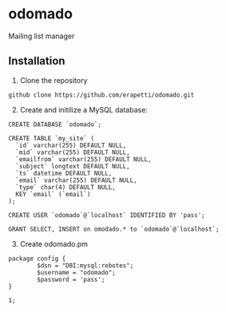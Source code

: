 # odomado
Mailing list manager

## Installation

1. Clone the repository

```
github clone https://github.com/erapetti/odomado.git
```

2. Create and initilize a MySQL database:

```
CREATE DATABASE `odomado`;

CREATE TABLE `my_site` (
  `id` varchar(255) DEFAULT NULL,
  `mid` varchar(255) DEFAULT NULL,
  `emailfrom` varchar(255) DEFAULT NULL,
  `subject` longtext DEFAULT NULL,
  `ts` datetime DEFAULT NULL,
  `email` varchar(255) DEFAULT NULL,
  `type` char(4) DEFAULT NULL,
  KEY `email` (`email`)
);

CREATE USER `odomado`@`localhost` IDENTIFIED BY 'pass';

GRANT SELECT, INSERT on omodado.* to `odomado`@`localhost`;
```

3. Create odomado.pm

```
package config {
        $dsn = "DBI:mysql:rebotes";
        $username = "odomado";
        $password = 'pass';
}

1;
```


